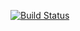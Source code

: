 [![Build Status](https://travis-ci.org/shamofu/gijitron.svg?branch=master)](https://travis-ci.org/shamofu/gijitron)
